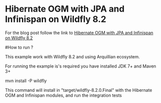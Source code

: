 # Hibernate OGM with JPA and Infinispan on Wildfly 8.2

For the blog post follow the link to [Hibernate OGM with JPA and Infinispan on Wildfly 8.2](http://fharms.github.io/2015/06/16/HibernateOGM-Infinispan-Wildfly/)

#How to run ?

This example work with Wildfly 8.2 and using Arquillian ecosystem.

For running the example is's required you have installed JDK 7+ and Maven 3+ 

> 
mvn install -P wildfly

This command will install in "target/wildfly-8.2.0.Final" with the Hibernate OGM and Infinispan modules, and run the integration tests
